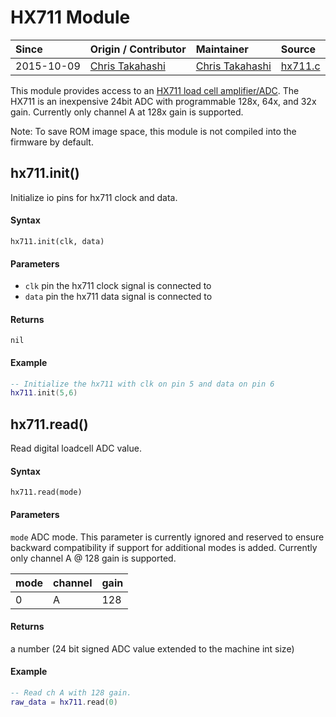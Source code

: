 # HX711 Module
| Since  | Origin / Contributor  | Maintainer  | Source  |
| :----- | :-------------------- | :---------- | :------ |
| 2015-10-09 | [Chris Takahashi](https://github.com/christakahashi) | [Chris Takahashi](https://github.com/christakahashi) | [hx711.c](../../app/modules/hx711.c)|

This module provides access to an [HX711 load cell amplifier/ADC](https://learn.sparkfun.com/tutorials/load-cell-amplifier-hx711-breakout-hookup-guide). The HX711 is an inexpensive 24bit ADC with programmable 128x, 64x, and 32x gain. Currently only channel A at 128x gain is supported.

Note: To save ROM image space, this module is not compiled into the firmware by default.

## hx711.init()

Initialize io pins for hx711 clock and data.

#### Syntax
`hx711.init(clk, data)`

#### Parameters
- `clk` pin the hx711 clock signal is connected to
- `data` pin the hx711 data signal is connected to

#### Returns
`nil`

#### Example
```lua
-- Initialize the hx711 with clk on pin 5 and data on pin 6
hx711.init(5,6)
```

## hx711.read()

Read digital loadcell ADC value.

#### Syntax
`hx711.read(mode)`

#### Parameters
`mode` ADC mode.  This parameter is currently ignored and reserved to ensure backward compatibility if support for additional modes is added. Currently only channel A @ 128 gain is supported.

|mode | channel | gain |
|-----|---------|------|
| 0   | A       | 128  |

#### Returns
a number (24 bit signed ADC value extended to the machine int size)

#### Example
```lua
-- Read ch A with 128 gain.
raw_data = hx711.read(0)
```
